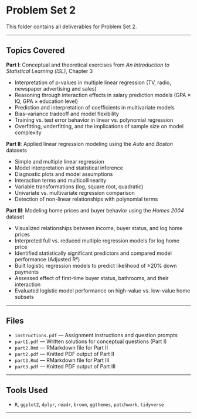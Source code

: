 
# Problem Set 2

This folder contains all deliverables for Problem Set 2.

---

## Topics Covered

**Part I**: Conceptual and theoretical exercises from *An Introduction to Statistical Learning (ISL)*, Chapter 3  
- Interpretation of p-values in multiple linear regression (TV, radio, newspaper advertising and sales)  
- Reasoning through interaction effects in salary prediction models (GPA × IQ, GPA × education level)  
- Prediction and interpretation of coefficients in multivariate models  
- Bias-variance tradeoff and model flexibility  
- Training vs. test error behavior in linear vs. polynomial regression  
- Overfitting, underfitting, and the implications of sample size on model complexity   

**Part II**: Applied linear regression modeling using the *Auto* and *Boston* datasets  
- Simple and multiple linear regression  
- Model interpretation and statistical inference  
- Diagnostic plots and model assumptions  
- Interaction terms and multicollinearity  
- Variable transformations (log, square root, quadratic)  
- Univariate vs. multivariate regression comparison  
- Detection of non-linear relationships with polynomial terms  

**Part III**: Modeling home prices and buyer behavior using the *Homes 2004* dataset  
- Visualized relationships between income, buyer status, and log home prices  
- Interpreted full vs. reduced multiple regression models for log home price  
- Identified statistically significant predictors and compared model performance (Adjusted R²)  
- Built logistic regression models to predict likelihood of ≥20% down payments  
- Assessed effect of first-time buyer status, bathrooms, and their interaction  
- Evaluated logistic model performance on high-value vs. low-value home subsets  

---

## Files

- `instructions.pdf` — Assignment instructions and question prompts
- `part1.pdf` — Written solutions for conceptual questions (Part I)
- `part2.Rmd` — RMarkdown file for Part II 
- `part2.pdf` — Knitted PDF output of Part II
- `part3.Rmd` — RMarkdown file for Part III 
- `part3.pdf` — Knitted PDF output of Part III

---

## Tools Used

- `R`, `ggplot2`, `dplyr`, `readr`, `broom`, `ggthemes`, `patchwork`, `tidyverse`

---


